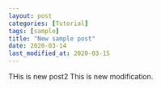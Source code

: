 ```yaml
---
layout: post
categories: [Tutorial]
tags: [sample]
title: "New sample post"
date: 2020-03-14
last_modified_at: 2020-03-15
---
```


THis is new post2
This is new modification.
